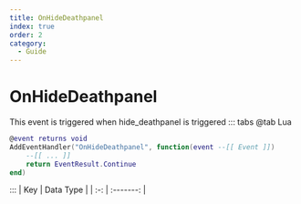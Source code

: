 ```yaml
---
title: OnHideDeathpanel
index: true
order: 2
category:
  - Guide
---
```


# OnHideDeathpanel
This event is triggered when hide_deathpanel is triggered
::: tabs
@tab Lua
```lua
@event returns void
AddEventHandler("OnHideDeathpanel", function(event --[[ Event ]])
    --[[ ... ]]
    return EventResult.Continue
end)
```

:::
| Key | Data Type |
| :-: | :-------: |